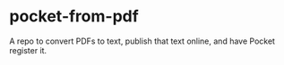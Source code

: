 # pocket-from-pdf
A repo to convert PDFs to text, publish that text online, and have Pocket register it.
